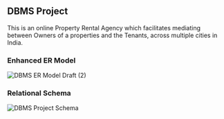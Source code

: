 ## DBMS Project

This is an online Property Rental Agency which facilitates mediating between Owners of a properties and the Tenants, across multiple cities
in India.

### Enhanced ER Model

![DBMS ER Model Draft (2)](https://user-images.githubusercontent.com/97559428/226411516-8a15d60d-7fdc-4335-b71b-963d959e3073.png)

### Relational Schema

![DBMS Project Schema](https://user-images.githubusercontent.com/97559428/226411003-a8dfd79c-cbe8-4ad3-9630-59df7cd6cc86.png)

